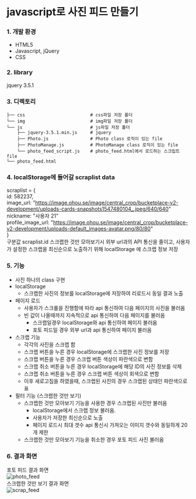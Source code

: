 # javascript로 사진 피드 만들기 

### 1. 개발 환경
- HTML5
- Javascript, jQuery 
- CSS

### 2. library
jquery	3.5.1

### 3. 디렉토리     
    ├── css                         # css파일 저장 폴더             
    └── img                         # img파일 저장 푤더                 
    └── js                          # js파일 저장 푤더                    
        ├── jquery-3.5.1.min.js     # jquery                 
        ├── Photo.js                # Photo class 로직이 있는 file                   
        ├── PhotoManage.js          # PhotoManage class 로직이 있는 file                    
        └── photo_feed_script.js    # photo_feed.html에서 로드하는 스크립트 file             
    └── photo_feed.html                             
                             
### 4. localStorage에 들어갈 scraplist data                      
scraplist = {                              
        id: 582237,                                      
        image_url: "https://image.ohou.se/image/central_crop/bucketplace-v2-development/uploads-cards-snapshots1547480104_.jpeg/640/640"          
        nickname: "사용자 21"                        
        profile_image_url: "https://image.ohou.se/image/central_crop/bucketplace-v2-development/uploads-default_images-avatar.png/80/80"                                       
}        
구분값 scraplist.id 
스크랩한 것만 모아보기시 외부 url과의 API 통신을 줄이고, 
사용자가 설정한 스크랩을 최신순으로 노출하기 위해 localStorage 에 스크랩 정보 저장 
                               
### 5. 기능 
- 사진 하나의 class 구현                    
- localStorage                    
  - 스크랩한 사진의 정보를 localStorage에 저장하여 리로드시 동일 결과 노출                    
- 페이지 로드                    
  - 사용자가 스크롤을 진행함에 따라 api 통신하여 다음 페이지의 사진을 불러옴                   
  - 빈 값이 나올때까지 지속적으로 api 통신하여 다음 페이지를 불러옴                   
    - 스크랩일경우 localStorage와 api 통신하여 페이지 불러옴                    
    - 포토 피드일 경우 외부 url과 api 통신하여 페이지 불러옴                   
- 스크랩 기능                    
  - 각각의 사진을 스크랩 함                   
  - 스크랩 버튼을 누른 경우 localStorage에 스크랩한 사진 정보를 저장                   
  - 스크랩 버튼을 누른 경우 스크랩 버튼 색상이 파란색으로 변함                   
  - 스크랩 취소 버튼을 누른 경우 localStorage에 해당 ID의 사진 정보를 삭제                   
  - 스크랩 취소 버튼을 누른 경우 스크랩 버튼 색상이 회색으로 변함                    
  - 이후 새로고침을 하였을때, 스크랩된 사진의 경우 스크랩된 상태인 파란색으로 표                   
- 필터 기능 (스크랩한 것만 보기)                   
  - 스크랩한 것만 모아보기 기능을 사용한 경우 스크랩된 사진만 불러옴                   
    - localStorage에서 스크랩 정보 불러옴.                   
    - 사용자가 저장한 최신순으로 노출                    
    - 페이지 로드시 최대 갯수 api 통신시 가져오는 이미지 갯수와 동일하게 20개 제한                                 
  - 스크랩한 것만 모아보기 기능을 취소한 경우 포토 피드 사진 불러옴                   
  

### 6. 결과 화면                     
포토 피드 결과 화면                             
![photo_feed](https://user-images.githubusercontent.com/42309919/101116006-a08aaf80-3627-11eb-9782-07c2211cf3ae.PNG)         
스크랩한 것만 보기 결과 화면                    
![scrap_feed](https://user-images.githubusercontent.com/42309919/101116012-a2547300-3627-11eb-9373-031d37825211.PNG)              
